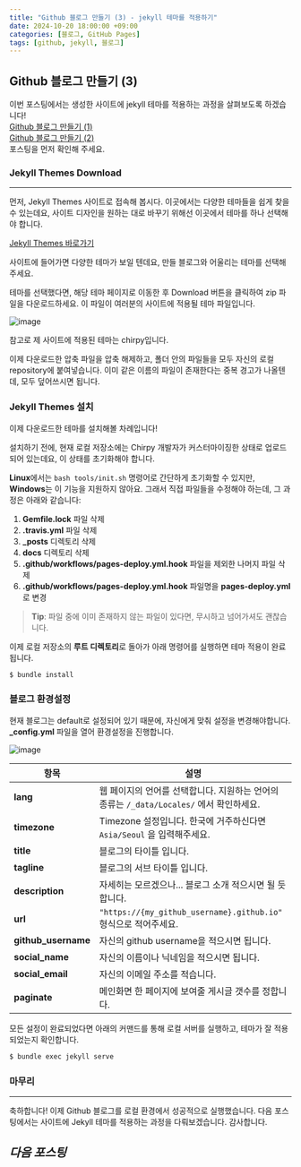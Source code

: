 ```yaml
---
title: "Github 블로그 만들기 (3) - jekyll 테마를 적용하기"
date: 2024-10-20 18:00:00 +09:00
categories: [블로그, GitHub Pages]
tags: [github, jekyll, 블로그]
---
```


## Github 블로그 만들기 (3)

이번 포스팅에서는 생성한 사이트에 jekyll 테마를 적용하는 과정을 살펴보도록 하겠습니다!  
[Github 블로그 만들기 (1)](/posts/blog2)  
[Github 블로그 만들기 (2)](/posts/blog3)  
포스팅을 먼저 확인해 주세요.

### Jekyll Themes Download
---

먼저, Jekyll Themes 사이트로 접속해 봅시다. 이곳에서는 다양한 테마들을 쉽게 찾을 수 있는데요,
사이트 디자인을 원하는 대로 바꾸기 위해선 이곳에서 테마를 하나 선택해야 합니다.

[Jekyll Themes 바로가기](http://jekyllthemes.org/)


사이트에 들어가면 다양한 테마가 보일 텐데요, 만들 블로그와 어울리는 테마를 선택해 주세요.

테마를 선택했다면, 해당 테마 페이지로 이동한 후 Download 버튼을 클릭하여 zip 파일을 다운로드하세요.
이 파일이 여러분의 사이트에 적용될 테마 파일입니다.

![image](https://github.com/user-attachments/assets/ab890099-2359-4e77-a947-319879586f3c)

참고로 제 사이트에 적용된 테마는 chirpy입니다.

이제 다운로드한 압축 파일을 압축 해제하고, 폴더 안의 파일들을 모두 자신의 로컬 repository에 붙여넣습니다.
이미 같은 이름의 파일이 존재한다는 중복 경고가 나올텐데, 모두 덮어쓰시면 됩니다.


### Jekyll Themes 설치

이제 다운로드한 테마를 설치해볼 차례입니다!

설치하기 전에, 현재 로컬 저장소에는 Chirpy 개발자가 커스터마이징한 상태로 업로드되어 있는데요, 이 상태를 초기화해야 합니다.

**Linux**에서는 `bash tools/init.sh` 명령어로 간단하게 초기화할 수 있지만, **Windows**는 이 기능을 지원하지 않아요. 그래서 직접 파일들을 수정해야 하는데, 그 과정은 아래와 같습니다:

1. **Gemfile.lock** 파일 삭제
2. **.travis.yml** 파일 삭제
3. **_posts** 디렉토리 삭제
4. **docs** 디렉토리 삭제
5. **.github/workflows/pages-deploy.yml.hook** 파일을 제외한 나머지 파일 삭제
6. **.github/workflows/pages-deploy.yml.hook** 파일명을 **pages-deploy.yml**로 변경

> **Tip**: 파일 중에 이미 존재하지 않는 파일이 있다면, 무시하고 넘어가셔도 괜찮습니다.

이제 로컬 저장소의 **루트 디렉토리**로 돌아가 아래 명령어를 실행하면 테마 적용이 완료됩니다.
```bash
$ bundle install
```

### 블로그 환경설정
현재 블로그는 default로 설정되어 있기 때문에, 자신에게 맞춰 설정을 변경해야합니다.  
**_config.yml** 파일을 열어 환경설정을 진행합니다.

![image](https://github.com/user-attachments/assets/4b7f8e9d-2b18-4e11-a516-9c577c3c0b60)

| 항목                | 설명                                                                                     |
|---------------------|------------------------------------------------------------------------------------------|
| **lang**            | 웹 페이지의 언어를 선택합니다. 지원하는 언어의 종류는 `/_data/Locales/` 에서 확인하세요.   |
| **timezone**        | Timezone 설정입니다. 한국에 거주하신다면 `Asia/Seoul` 을 입력해주세요.                    |
| **title**           | 블로그의 타이틀 입니다.                                                                  |
| **tagline**         | 블로그의 서브 타이틀 입니다.                                                              |
| **description**     | 자세히는 모르겠으나... 블로그 소개 적으시면 될 듯 합니다.                                |
| **url**             | `"https://{my_github_username}.github.io"` 형식으로 적어주세요.                           |
| **github_username** | 자신의 github username을 적으시면 됩니다.                                                |
| **social_name**     | 자신의 이름이나 닉네임을 적으시면 됩니다.                                                 |
| **social_email**    | 자신의 이메일 주소를 적습니다.                                                           |
| **paginate**        | 메인화면 한 페이지에 보여줄 게시글 갯수를 정합니다.                                       |

모든 설정이 완료되었다면 아래의 커맨드를 통해 로컬 서버를 실행하고, 테마가 잘 적용되었는지 확인합니다.
```bash
$ bundle exec jekyll serve
```

### 마무리
---
축하합니다! 이제 Github 블로그를 로컬 환경에서 성공적으로 실행했습니다. 다음 포스팅에서는 사이트에 Jekyll 테마를 적용하는 과정을 다뤄보겠습니다. 감사합니다.

***다음 포스팅***
---
<!-- [Github 블로그 만들기 (4)](/posts/blog5) -->
